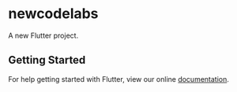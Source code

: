 # newcodelabs

A new Flutter project.

## Getting Started

For help getting started with Flutter, view our online
[documentation](https://flutter.io/).

